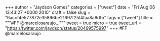 
+++
author = "Jaydson Gomes"
categories = ["tweet"]
date = "Fri Aug 06 13:43:27 +0000 2010"
draft = false
slug = "6accf4e577872e35866be21697f25f4faa8a6dfb"
tags = ["tweet"]
title = """#FF @marcelosaraujo..."""
tweet = true
micro = true
tweet_url = "https://twitter.com/jaydson/status/20469575997"
+++
#FF @marcelosaraujo
